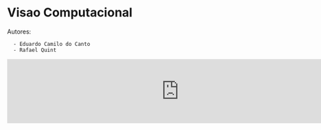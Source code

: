 # Visao Computacional
Autores: 

      - Eduardo Camilo do Canto
      - Rafael Quint


<embed src="https://raw.githubusercontent.com/educanto/visaoComputacional/main/BannerVisaoComputacional.pdf" width=800 type='application/pdf'>

